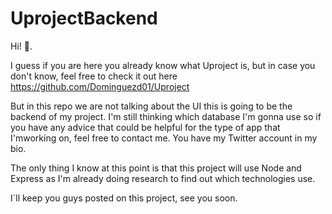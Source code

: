 # UprojectBackend
Hi! 👋.

I guess if you are here you  already know what Uproject is, but in case you don't know, feel free to check it out here https://github.com/Dominguezd01/Uproject

But in this repo we are not talking about the UI this is going to be the backend of my project. I'm still thinking which database I'm gonna use so if you have any advice that could be helpful for the type of app that I'mworking on, feel free to contact me. You have my Twitter account in my bio.

The only thing I know at this point is that this project will use Node and Express as I'm already doing research to find out which technologies use.

I´ll keep you guys posted on this project, see you soon.
